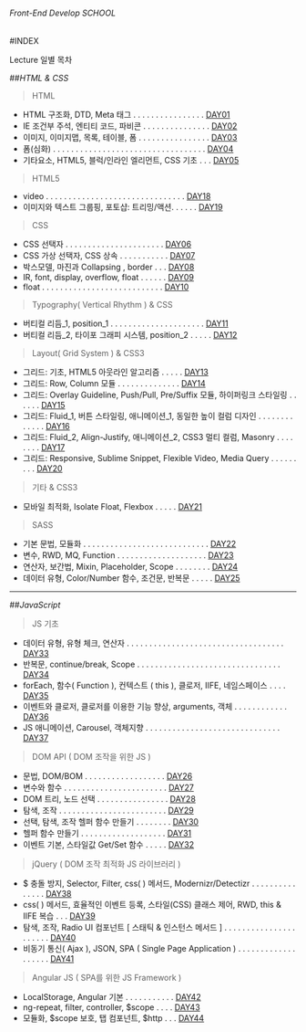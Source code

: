 ###### Front-End Develop SCHOOL

#INDEX

Lecture 일별 목차

##_HTML & CSS_

> HTML

- HTML 구조화, DTD, Meta 태그 . . . . . . . . . . . . . . . . [DAY01](./Lecture/DAY01/README.md)
- IE 조건부 주석, 엔티티 코드, 파비콘 . . . . . . . . . . . . . . . [DAY02](./Lecture/DAY02/README.md)
- 이미지, 이미지맵, 목록, 테이블, 폼 . . . . . . . . . . . . . . . . [DAY03](./Lecture/DAY03/README.md)
- 폼(심화) . . . . . . . . . . . . . . . . . . . . . . . . . . . . . . . . . . [DAY04](./Lecture/DAY04/README.md)
- 기타요소, HTML5, 블럭/인라인 엘리먼트, CSS 기초 . . . [DAY05](./Lecture/DAY05/README.md)

> HTML5

- video . . . . . . . . . . . . . . . . . . . . . . . . . . . . . . . [DAY18](./Lecture/DAY18/README.md)
- 이미지와 텍스트 그룹핑, 포토샵: 트리밍/액션. . . . . . [DAY19](./Lecture/DAY19/README.md)

> CSS

- CSS 선택자 . . . . . . . . . . . . . . . . . . . . . . [DAY06](./Lecture/DAY06/README.md)
- CSS 가상 선택자, CSS 상속    . . . . . . . . . . . [DAY07](./Lecture/DAY07/README.md)
- 박스모델, 마진과 Collapsing , border . . . [DAY08](./Lecture/DAY08/README.md)
- IR, font, display, overflow, float . . . . . . [DAY09](./Lecture/DAY09/README.md)
- float . . . . . . . . . . . . . . . . . . . . . . . . . . . [DAY10](./Lecture/DAY10/README.md)

> Typography( Vertical Rhythm ) & CSS

- 버티컬 리듬_1, position_1 . . . . . . . . . . . . . . . . . . . . . [DAY11](./Lecture/DAY11/README.md)
- 버티컬 리듬_2, 타이포 그래피 시스템, position_2 . . . . . [DAY12](./Lecture/DAY12/README.md)

> Layout( Grid System ) & CSS3

- 그리드: 기초, HTML5 아웃라인 알고리즘 . . . . . [DAY13](./Lecture/DAY13/README.md)
- 그리드: Row, Column 모듈 . . . . . . . . . . . . . . [DAY14](./Lecture/DAY14/README.md)
- 그리드: Overlay Guideline, Push/Pull, Pre/Suffix 모듈, 하이퍼링크 스타일링 . . . . . . [DAY15](./Lecture/DAY15/README.md)
- 그리드: Fluid_1, 버튼 스타일링, 애니메이션_1, 동일한 높이 컬럼 디자인 . . . . . . . . . . . . . [DAY16](./Lecture/DAY16/README.md)
- 그리드: Fluid_2, Align-Justify, 애니메이션_2, CSS3 멀티 컬럼, Masonry  . . . . . . . . [DAY17](./Lecture/DAY17/README.md)
- 그리드: Responsive, Sublime Snippet, Flexible Video, Media Query . . . . . . . . . [DAY20](./Lecture/DAY20/README.md)

> 기타 & CSS3

- 모바일 최적화, Isolate Float, Flexbox . . . . . [DAY21](./Lecture/DAY21/README.md)

> SASS

- 기본 문법, 모듈화 . . . . . . . . . . . . . . . . . . . . . . . . . . . . [DAY22](./Lecture/DAY22/README.md)
- 변수, RWD, MQ, Function . . . . . . . . . . . . . . . . . . . . [DAY23](./Lecture/DAY23/README.md)
- 연산자, 보간법, Mixin, Placeholder, Scope . . . . . . . . [DAY24](./Lecture/DAY24/README.md)
- 데이터 유형, Color/Number 함수, 조건문, 반복문 . . . . . [DAY25](./Lecture/DAY25/README.md)

---

##_JavaScript_

> JS 기초

- 데이터 유형, 유형 체크, 연산자 . . . . . . . . . . . . . . . . . . . . . . . . . . . . . . . . . . . [DAY33](./Lecture/DAY33/README.md)
- 반복문, continue/break, Scope . . . . . . . . . . . . . . . . . . . . . . . . . . . . . . . . [DAY34](./Lecture/DAY34/README.md)
- forEach, 함수( Function ), 컨텍스트 ( this ), 클로저, IIFE, 네임스페이스 . . . . [DAY35](./Lecture/DAY35/README.md)
- 이벤트와 클로저, 클로저를 이용한 기능 향상, arguments, 객체 . . . . . . . . . . . . [DAY36](./Lecture/DAY36/README.md)
- JS 애니메이션, Carousel, 객체지향 . . . . . . . . . . . . . . . . . . . . . . . . . . . . . . [DAY37](./Lecture/DAY37/README.md)

> DOM API ( DOM 조작을 위한 JS )

- 문법, DOM/BOM . . . . . . . . . . . . . . . . . . [DAY26](./Lecture/DAY26/README.md)
- 변수와 함수 . . . . . . . . . . . . . . . . . . . . . . . [DAY27](./Lecture/DAY27/README.md)
- DOM 트리, 노드 선택 . . . . . . . . . . . . . . . . [DAY28](./Lecture/DAY28/README.md)
- 탐색, 조작 . . . . . . . . . . . . . . . . . . . . . . . . [DAY29](./Lecture/DAY29/README.md)
- 선택, 탐색, 조작 헬퍼 함수 만들기 . . . . . . . . [DAY30](./Lecture/DAY30/README.md)
- 헬퍼 함수 만들기 . . . . . . . . . . . . . . . . . . . [DAY31](./Lecture/DAY31/README.md)
- 이벤트 기본, 스타일값 Get/Set 함수 . . . . . [DAY32](./Lecture/DAY32/README.md)

> jQuery ( DOM 조작 최적화 JS 라이브러리 )

- $ 충돌 방지, Selector, Filter, css( ) 메서드, Modernizr/Detectizr . . . . . . . . . . . . . . . [DAY38](./Lecture/DAY38/README.md)
- css( ) 메서드, 효율적인 이벤트 등록, 스타일(CSS) 클래스 제어, RWD, this & IIFE 복습 . . . [DAY39](./Lecture/DAY39/README.md)
- 탐색, 조작, Radio UI 컴포넌트 [ 스태틱 & 인스턴스 메서드 ] . . . . . . . . . . . . . . . . . . . . . . [DAY40](./Lecture/DAY40/README.md)
- 비동기 통신( Ajax ), JSON, SPA ( Single Page Application ) . . . . . . . . . . . . . . . . . . . [DAY41](./Lecture/DAY40/README.md)

> Angular JS ( SPA를 위한 JS Framework )

- LocalStorage, Angular 기본 . . . . . . . . . . . [DAY42](./Lecture/DAY40/README.md)
- ng-repeat, filter, controller, $scope . . . . [DAY43](./Lecture/DAY40/README.md)
- 모듈화, $scope 보호, 탭 컴포넌트, $http . . . [DAY44](./Lecture/DAY40/README.md)

